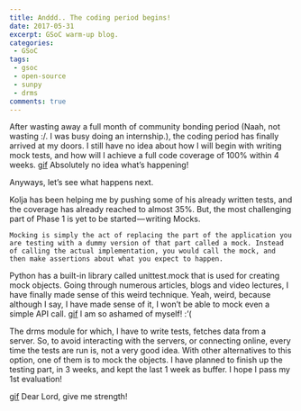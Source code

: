 ```yaml
---
title: Anddd.. The coding period begins!
date: 2017-05-31
excerpt: GSoC warm-up blog.
categories:
 - GSoC
tags:
 - gsoc
 - open-source
 - sunpy
 - drms
comments: true
---
```


After wasting away a full month of community bonding period (Naah, not wasting :/. I was busy doing an internship.), the coding period has finally arrived at my doors. I still have no idea about how I will begin with writing mock tests, and how will I achieve a full code coverage of 100% within 4 weeks.
[gif](https://cdn-images-1.medium.com/max/800/1*1EUR27g31w4wltCoEbOP5g.gif)
Absolutely no idea what’s happening!
<!-- more -->
Anyways, let’s see what happens next.

Kolja has been helping me by pushing some of his already written tests, and the coverage has already reached to almost 35%. But, the most challenging part of Phase 1 is yet to be started — writing Mocks.

    Mocking is simply the act of replacing the part of the application you are testing with a dummy version of that part called a mock. Instead of calling the actual implementation, you would call the mock, and then make assertions about what you expect to happen.

Python has a built-in library called unittest.mock that is used for creating mock objects. Going through numerous articles, blogs and video lectures, I have finally made sense of this weird technique. Yeah, weird, because although I say, I have made sense of it, I won’t be able to mock even a simple API call.
[gif](https://cdn-images-1.medium.com/max/800/1*oLlrmK5ps4sJDpRW8hwwpg.gif)
I am so ashamed of myself! :’(

The drms module for which, I have to write tests, fetches data from a server. So, to avoid interacting with the servers, or connecting online, every time the tests are run is, not a very good idea. With other alternatives to this option, one of them is to mock the objects. I have planned to finish up the testing part, in 3 weeks, and kept the last 1 week as buffer. I hope I pass my 1st evaluation!

[gif](https://cdn-images-1.medium.com/max/800/1*Jy-G4hziENez5JVhwx1hHA.gif)
Dear Lord, give me strength!
